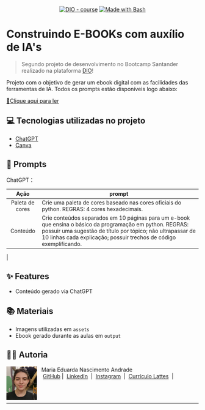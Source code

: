 <p align="center">
<a href="https://dio.me/"><img src="https://img.shields.io/badge/DIO-Course-28DA77?logo=youtube" alt="DIO - course"></a>
<a href="https://www.gnu.org/software/bash/" title="Go to Bash homepage"><img src="https://img.shields.io/badge/Prompt-Project-blue?logo=gnu-bash&amp;logoColor=white" alt="Made with Bash"></a></p>




# Construindo E-BOOKs com auxílio de IA's

 > Segundo projeto de desenvolvimento no Bootcamp Santander realizado na plataforma [DIO](https://dio.me)!

Projeto com o objetivo de gerar um ebook digital com as facilidades das ferramentas de IA. Todos os prompts estão disponíveis logo abaixo:

<a href="output/Ebook Python Básico.pdf" title="View PDF now"> 📕Clique aqui para ler</a>

## 💻 Tecnologias utilizadas no projeto

- [ChatGPT](https://chat.openai.com/) 
- [Canva](https://www.canva.com/)

## 🧠 Prompts


ChatGPT：

|   Ação   | prompt                                                                                                                                                                                                                                                                         |
| :------: | ------------------------------------------------------------------------------------------------------------------------------------------------------------------------------------------------------------------------------------------------------------------------------ |
|  Paleta de cores | Crie uma paleta de cores baseado nas cores oficiais do python. REGRAS: 4 cores hexadecimais.                                                       |
| Conteúdo | Crie conteúdos separados em 10 páginas para um e-book que ensina o básico da programação em python. REGRAS: possuir uma sugestão de título por tópico; não ultrapassar de 10 linhas cada explicação; possuir trechos de código exemplificando.
|

## ✨ Features

- Conteúdo gerado via ChatGPT


## 📚 Materiais

- Imagens utilizadas em `assets`
- Ebook gerado durante as aulas em `output`

## 👨‍💻 Autoria

<p>
    <img 
      align=left 
      margin=10 
      width=80 
      src="assets/profile.jpg"
    />
    <p>&nbsp&nbsp&nbspMaria Eduarda Nascimento Andrade<br>
    &nbsp&nbsp&nbsp
    <a href="https://github.com/me15degrees">
    GitHub</a>&nbsp;|&nbsp;
    <a href="https://www.linkedin.com/in/maria-eduarda-nascimento-andrade-bb0b86213/">LinkedIn</a>
&nbsp;|&nbsp;
    <a href="https://www.instagram.com/me15degrees/">
    Instagram</a>
&nbsp;|&nbsp;
    <a href="http://lattes.cnpq.br/3152644388678173">
    Currículo Lattes</a>
&nbsp;|&nbsp;</p></p>

</p>
<br/><br/>
<p>

---